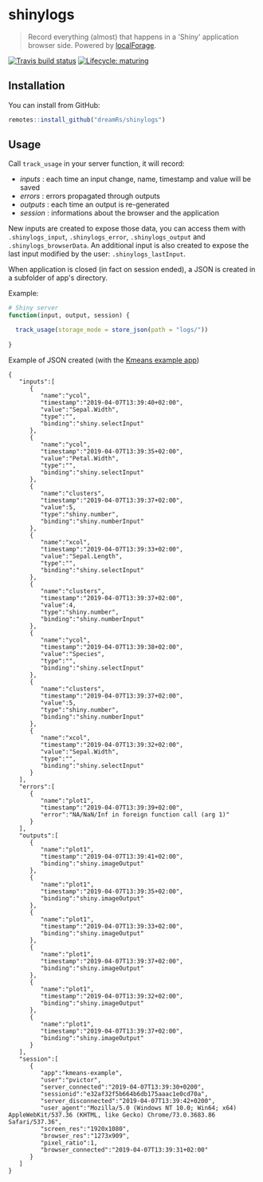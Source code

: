 # shinylogs

> Record everything (almost) that happens in a 'Shiny' application browser side. Powered by [localForage](https://github.com/localForage/localForage).

[![Travis build status](https://travis-ci.org/dreamRs/shinylogs.svg?branch=master)](https://travis-ci.org/dreamRs/shinylogs)
[![Lifecycle: maturing](https://img.shields.io/badge/lifecycle-maturing-blue.svg)](https://www.tidyverse.org/lifecycle/#maturing)




## Installation

You can install from GitHub:

``` r
remotes::install_github("dreamRs/shinylogs")
```


## Usage

Call `track_usage` in your server function, it will record:

* *inputs* : each time an input change, name, timestamp and value will be saved
* *errors* : errors propagated through outputs
* *outputs* : each time an output is re-generated
* *session* : informations about the browser and the application

New inputs are created to expose those data, you can access them with `.shinylogs_input`, `.shinylogs_error`, `.shinylogs_output` and `.shinylogs_browserData`.
An additional input is also created to expose the last input modified by the user: `.shinylogs_lastInput`.

When application is closed (in fact on session ended), a JSON is created in a subfolder of app's directory.


Example:

```r
# Shiny server
function(input, output, session) {

  track_usage(storage_mode = store_json(path = "logs/"))
  
}
```

Example of JSON created (with the [Kmeans example app](https://shiny.rstudio.com/gallery/kmeans-example.html))

```
{
   "inputs":[
      {
         "name":"ycol",
         "timestamp":"2019-04-07T13:39:40+02:00",
         "value":"Sepal.Width",
         "type":"",
         "binding":"shiny.selectInput"
      },
      {
         "name":"ycol",
         "timestamp":"2019-04-07T13:39:35+02:00",
         "value":"Petal.Width",
         "type":"",
         "binding":"shiny.selectInput"
      },
      {
         "name":"clusters",
         "timestamp":"2019-04-07T13:39:37+02:00",
         "value":5,
         "type":"shiny.number",
         "binding":"shiny.numberInput"
      },
      {
         "name":"xcol",
         "timestamp":"2019-04-07T13:39:33+02:00",
         "value":"Sepal.Length",
         "type":"",
         "binding":"shiny.selectInput"
      },
      {
         "name":"clusters",
         "timestamp":"2019-04-07T13:39:37+02:00",
         "value":4,
         "type":"shiny.number",
         "binding":"shiny.numberInput"
      },
      {
         "name":"ycol",
         "timestamp":"2019-04-07T13:39:38+02:00",
         "value":"Species",
         "type":"",
         "binding":"shiny.selectInput"
      },
      {
         "name":"clusters",
         "timestamp":"2019-04-07T13:39:37+02:00",
         "value":5,
         "type":"shiny.number",
         "binding":"shiny.numberInput"
      },
      {
         "name":"xcol",
         "timestamp":"2019-04-07T13:39:32+02:00",
         "value":"Sepal.Width",
         "type":"",
         "binding":"shiny.selectInput"
      }
   ],
   "errors":[
      {
         "name":"plot1",
         "timestamp":"2019-04-07T13:39:39+02:00",
         "error":"NA/NaN/Inf in foreign function call (arg 1)"
      }
   ],
   "outputs":[
      {
         "name":"plot1",
         "timestamp":"2019-04-07T13:39:41+02:00",
         "binding":"shiny.imageOutput"
      },
      {
         "name":"plot1",
         "timestamp":"2019-04-07T13:39:35+02:00",
         "binding":"shiny.imageOutput"
      },
      {
         "name":"plot1",
         "timestamp":"2019-04-07T13:39:33+02:00",
         "binding":"shiny.imageOutput"
      },
      {
         "name":"plot1",
         "timestamp":"2019-04-07T13:39:37+02:00",
         "binding":"shiny.imageOutput"
      },
      {
         "name":"plot1",
         "timestamp":"2019-04-07T13:39:32+02:00",
         "binding":"shiny.imageOutput"
      },
      {
         "name":"plot1",
         "timestamp":"2019-04-07T13:39:37+02:00",
         "binding":"shiny.imageOutput"
      }
   ],
   "session":[
      {
         "app":"kmeans-example",
         "user":"pvictor",
         "server_connected":"2019-04-07T13:39:30+0200",
         "sessionid":"e32af32f5b664b6db175aaac1e0cd70a",
         "server_disconnected":"2019-04-07T13:39:42+0200",
         "user_agent":"Mozilla/5.0 (Windows NT 10.0; Win64; x64) AppleWebKit/537.36 (KHTML, like Gecko) Chrome/73.0.3683.86 Safari/537.36",
         "screen_res":"1920x1080",
         "browser_res":"1273x909",
         "pixel_ratio":1,
         "browser_connected":"2019-04-07T13:39:31+02:00"
      }
   ]
}
```



